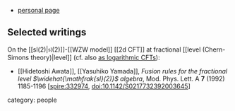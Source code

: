 
* [personal page](http://www.math.nagoya-u.ac.jp/~awata/)

## Selected writings

On the [[sl(2)|$\mathfrak{sl}(2)$]]-[[WZW model]] [[2d CFT]] at fractional [[level (Chern-Simons theory)|level]] (cf. also [as logarithmic CFTs](logarithmic+CFT#FractionalLevelWZWModelReferences)):

* [[Hidetoshi Awata]], [[Yasuhiko Yamada]], *Fusion rules for the fractional level $\widehat{\mathfrak{sl}(2)}$ algebra*,     Mod. Phys. Lett. A **7** (1992) 1185-1196 $[$[spire:332974](https://inspirehep.net/literature/332974), [doi:10.1142/S0217732392003645](https://doi.org/10.1142/S0217732392003645)$]$


category: people

